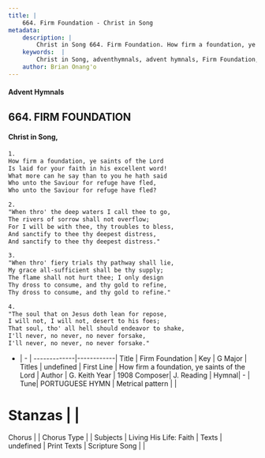 ```yaml
---
title: |
    664. Firm Foundation - Christ in Song
metadata:
    description: |
        Christ in Song 664. Firm Foundation. How firm a foundation, ye saints of the Lord Is laid for your faith in his excellent word! What more can he say than to you he hath said Who unto the Saviour for refuge have fled, Who unto the Saviour for refuge have fled?
    keywords:  |
        Christ in Song, adventhymnals, advent hymnals, Firm Foundation, How firm a foundation, ye saints of the Lord. 
    author: Brian Onang'o
---
```


#### Advent Hymnals
## 664. FIRM FOUNDATION
####  Christ in Song,

```txt
1.
How firm a foundation, ye saints of the Lord
Is laid for your faith in his excellent word!
What more can he say than to you he hath said
Who unto the Saviour for refuge have fled,
Who unto the Saviour for refuge have fled?

2.
"When thro' the deep waters I call thee to go,
The rivers of sorrow shall not overflow;
For I will be with thee, thy troubles to bless,
And sanctify to thee thy deepest distress,
And sanctify to thee thy deepest distress."

3.
"When thro' fiery trials thy pathway shall lie,
My grace all-sufficient shall be thy supply;
The flame shall not hurt thee; I only design
Thy dross to consume, and thy gold to refine,
Thy dross to consume, and thy gold to refine."

4.
"The soul that on Jesus doth lean for repose,
I will not, I will not, desert to his foes;
That soul, tho' all hell should endeavor to shake,
I'll never, no never, no never forsake,
I'll never, no never, no never forsake."

```

- |   -  |
-------------|------------|
Title | Firm Foundation |
Key | G Major |
Titles | undefined |
First Line | How firm a foundation, ye saints of the Lord |
Author | G. Keith
Year | 1908
Composer| J. Reading |
Hymnal|  - |
Tune| PORTUGUESE HYMN |
Metrical pattern | |
# Stanzas |  |
Chorus |  |
Chorus Type |  |
Subjects | Living His Life: Faith |
Texts | undefined |
Print Texts | 
Scripture Song |  |
    

